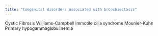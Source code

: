 ```yaml
---
title: "Congenital disorders associated with bronchiectasis"
---
```

Cystic Fibrosis
Williams-Campbell
Immotile cilia syndrome
Mounier-Kuhn
Primary hypogammaglobulinemia

